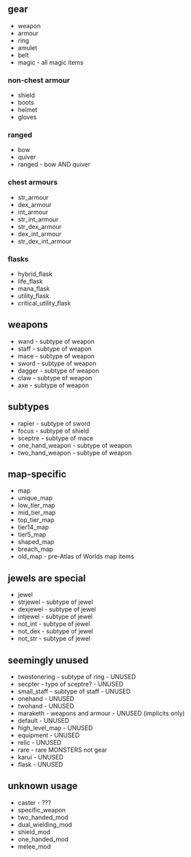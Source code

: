## gear

* weapon
* armour
* ring
* amulet
* belt
* magic - all magic items

### non-chest armour

* shield
* boots
* helmet
* gloves

### ranged

* bow
* quiver
* ranged - bow AND quiver

### chest armours

* str_armour
* dex_armour
* int_armour
* str_int_armour
* str_dex_armour
* dex_int_armour
* str_dex_int_armour

### flasks

* hybrid_flask
* life_flask
* mana_flask
* utility_flask
* critical_utility_flask

## weapons

* wand - subtype of weapon
* staff - subtype of weapon
* mace - subtype of weapon
* sword - subtype of weapon
* dagger - subtype of weapon
* claw - subtype of weapon
* axe - subtype of weapon

## subtypes

* rapier - subtype of sword
* focus - subtype of shield
* sceptre - subtype of mace
* one_hand_weapon - subtype of weapon
* two_hand_weapon - subtype of weapon

## map-specific

* map
* unique_map
* low_tier_map
* mid_tier_map
* top_tier_map
* tier14_map
* tier5_map
* shaped_map
* breach_map
* old_map - pre-Atlas of Worlds map items

## jewels are special

* jewel
* strjewel - subtype of jewel
* dexjewel - subtype of jewel
* intjewel - subtype of jewel
* not_int - subtype of jewel
* not_dex - subtype of jewel
* not_str - subtype of jewel

## seemingly unused

* twostonering - subtype of ring - UNUSED
* secpter - typo of sceptre? - UNUSED
* small_staff - subtype of staff - UNUSED
* onehand - UNUSED
* twohand - UNUSED
* maraketh - weapons and armour - UNUSED (implicits only)
* default - UNUSED
* high_level_map - UNUSED
* equipment - UNUSED
* relic - UNUSED
* rare - rare MONSTERS not gear
* karui - UNUSED
* flask - UNUSED

## unknown usage

* caster - ???
* specific_weapon
* two_handed_mod
* dual_wielding_mod
* shield_mod
* one_handed_mod
* melee_mod
